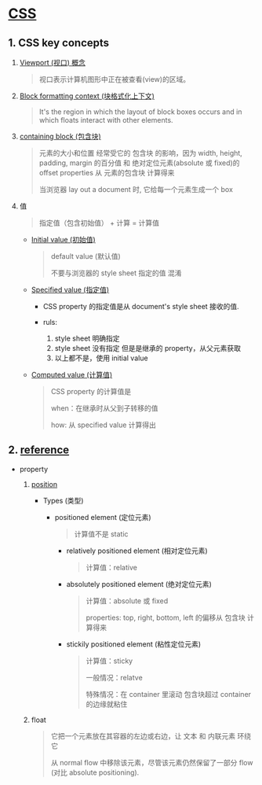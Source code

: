 # [CSS](https://developer.mozilla.org/en-US/docs/Web/CSS)


## 1. CSS key concepts

1. [Viewport (视口) 概念](https://developer.mozilla.org/en-US/docs/Web/CSS/Viewport_concepts)

    > 视口表示计算机图形中正在被查看(view)的区域。

2. [Block formatting context (块格式化上下文)](https://developer.mozilla.org/en-US/docs/Web/Guide/CSS/Block_formatting_context)

    > It's the region in which the layout of block boxes occurs and in which floats interact with other elements.

3. [containing block (包含块)](https://developer.mozilla.org/en-US/docs/Web/CSS/Containing_Block)

    > 元素的大小和位置 经常受它的 包含块 的影响，因为 width, height, padding, margin 的百分值 和 绝对定位元素(absolute 或 fixed)的offset properties 从 元素的包含块 计算得来
    >
    > 当浏览器 lay out a document 时, 它给每一个元素生成一个 box

4. 值

    > 指定值（包含初始值） + 计算 = 计算值

    * [Initial value (初始值)](https://developer.mozilla.org/en-US/docs/Web/CSS/initial_value)

        > default value (默认值)
        > 
        > 不要与浏览器的 style sheet 指定的值 混淆

    * [Specified value (指定值)](https://developer.mozilla.org/en-US/docs/Web/CSS/specified_value)

        * CSS property 的指定值是从 document's style sheet 接收的值.
        * ruls:

            1. style sheet 明确指定
            2. style sheet 没有指定 但是是继承的 property，从父元素获取
            3. 以上都不是，使用 initial value

    * [Computed value (计算值)](https://developer.mozilla.org/en-US/docs/Web/CSS/computed_value)

        > CSS property 的计算值是 
        >
        > when：在继承时从父到子转移的值
        >
        > how: 从 specified value 计算得出 


## 2. [reference](https://developer.mozilla.org/en-US/docs/Web/CSS/Reference)

* property

    1. [position](https://developer.mozilla.org/en-US/docs/Web/CSS/position)

        * Types (类型)

            * positioned element (定位元素)

                > 计算值不是 static

                * relatively positioned element (相对定位元素)

                    > 计算值：relative

                * absolutely positioned element (绝对定位元素)

                    > 计算值：absolute 或 fixed
                    >
                    > properties: top, right, bottom, left 的偏移从 包含块 计算得来

                * stickily positioned element (粘性定位元素)

                    > 计算值：sticky
                    >
                    > 一般情况：relatve
                    >
                    > 特殊情况：在 container 里滚动 包含块超过 container 的边缘就粘住

    2. float

        > 它把一个元素放在其容器的左边或右边，让 文本 和 内联元素 环绕它
        >
        > 从 normal flow 中移除该元素，尽管该元素仍然保留了一部分 flow (对比 absolute positioning).







